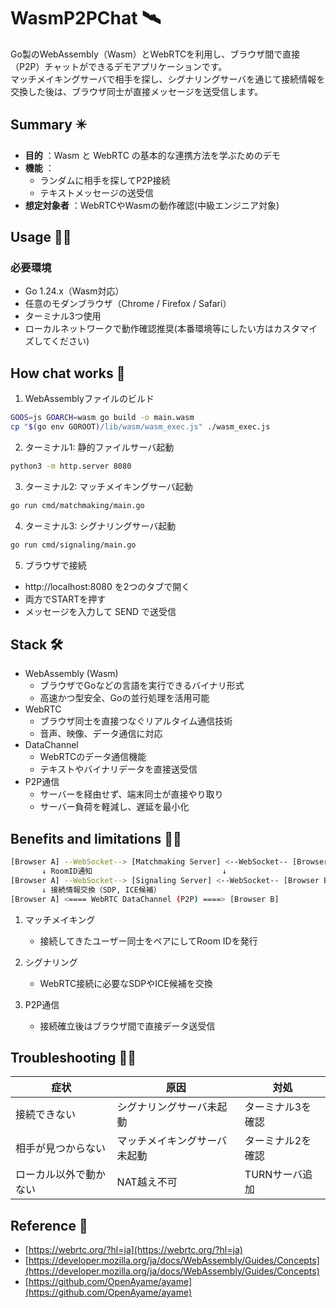 # WasmP2PChat 🛰️

Go製のWebAssembly（Wasm）とWebRTCを利用し、ブラウザ間で直接（P2P）チャットができるデモアプリケーションです。  
マッチメイキングサーバで相手を探し、シグナリングサーバを通じて接続情報を交換した後は、ブラウザ同士が直接メッセージを送受信します。

## Summary ✴️

- **目的** ：Wasm と WebRTC の基本的な連携方法を学ぶためのデモ
- **機能** ：
  - ランダムに相手を探してP2P接続
  - テキストメッセージの送受信
- **想定対象者** ：WebRTCやWasmの動作確認(中級エンジニア対象)

## Usage 🧑‍💻
### 必要環境

- Go 1.24.x（Wasm対応）
- 任意のモダンブラウザ（Chrome / Firefox / Safari）
- ターミナル3つ使用
- ローカルネットワークで動作確認推奨(本番環境等にしたい方はカスタマイズしてください)

## How chat works 🧐

1. WebAssemblyファイルのビルド
```bash
GOOS=js GOARCH=wasm go build -o main.wasm
cp "$(go env GOROOT)/lib/wasm/wasm_exec.js" ./wasm_exec.js
```

2. ターミナル1: 静的ファイルサーバ起動
```bash
python3 -m http.server 8080
```

3. ターミナル2: マッチメイキングサーバ起動
```bash
go run cmd/matchmaking/main.go
```

4. ターミナル3: シグナリングサーバ起動
```bash
go run cmd/signaling/main.go
```

5. ブラウザで接続
- http://localhost:8080 を2つのタブで開く
- 両方でSTARTを押す
- メッセージを入力して SEND で送受信

## Stack 🛠️

- WebAssembly (Wasm)
  - ブラウザでGoなどの言語を実行できるバイナリ形式
  - 高速かつ型安全、Goの並行処理を活用可能
- WebRTC
  - ブラウザ同士を直接つなぐリアルタイム通信技術
  - 音声、映像、データ通信に対応
- DataChannel
  - WebRTCのデータ通信機能
  - テキストやバイナリデータを直接送受信
- P2P通信
  - サーバーを経由せず、端末同士が直接やり取り
  - サーバー負荷を軽減し、遅延を最小化

## Benefits and limitations 👩‍⚕️

```bash
[Browser A] --WebSocket--> [Matchmaking Server] <--WebSocket-- [Browser B]
       ↓ RoomID通知                             ↓
[Browser A] --WebSocket--> [Signaling Server] <--WebSocket-- [Browser B]
       ↓ 接続情報交換（SDP, ICE候補）
[Browser A] <==== WebRTC DataChannel (P2P) ====> [Browser B]
```

1. マッチメイキング
    - 接続してきたユーザー同士をペアにしてRoom IDを発行

2. シグナリング
    - WebRTC接続に必要なSDPやICE候補を交換

3. P2P通信
    - 接続確立後はブラウザ間で直接データ送受信

## Troubleshooting ⛓️‍💥

| 症状          | 原因             | 対処        |
| ----------- | -------------- | --------- |
| 接続できない      | シグナリングサーバ未起動   | ターミナル3を確認 |
| 相手が見つからない   | マッチメイキングサーバ未起動 | ターミナル2を確認 |
| ローカル以外で動かない | NAT越え不可        | TURNサーバ追加 |

## Reference 🔖

- [https://webrtc.org/?hl=ja](https://webrtc.org/?hl=ja)
- [https://developer.mozilla.org/ja/docs/WebAssembly/Guides/Concepts](https://developer.mozilla.org/ja/docs/WebAssembly/Guides/Concepts)
- [https://github.com/OpenAyame/ayame](https://github.com/OpenAyame/ayame)